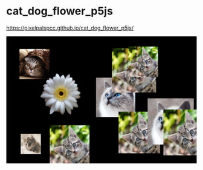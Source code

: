 # cat_dog_flower_p5js

https://pixelpalspcc.github.io/cat_dog_flower_p5js/

![Speaking Animals](https://github.com/PixelPalsPCC/cat_dog_flower_p5js/blob/main/images/download.png)
